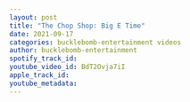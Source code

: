 ```yaml
---
layout: post
title: "The Chop Shop: Big E Time"
date: 2021-09-17
categories: bucklebomb-entertainment videos
author: bucklebomb-entertainment
spotify_track_id: 
youtube_video_id: BdT2Ovja7iI
apple_track_id: 
youtube_metadata: 
---
```

